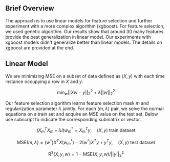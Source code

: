 ## Brief Overview
The approach is to use linear models for feature selection and further experiment with a more complex algorithm (xgboost). For feature selection, we used genetic algorithm. Our results show that around 30 many features provide the best generalization in linear model. Our experiments with xgboost models didn't generalize better than linear models. The details on xgboost are provided at the end.

## Linear Model
We are minimizing MSE on a subset of data defined as $(X,y)$ with each time instance occupying a row in $X$ and $y$. 

<!-- We store the components of normal equations $X^TX$, $X^Ty$ and $y^Ty$ before running any optimization.  -->

$$\text{min}_{w} ||Xw - y||_2^2 + \lambda ||w||_2^2$$

Our feature selection algorithm learns feature selection mask $m$ and regularization parameter $\lambda$ jointly. For each $(m,\lambda)$ pair, we solve the normal equations on a train set and acquire an MSE value on the test set. Below use subscript to indicate the corresponding submatrix or vector.

$$(X_m^TX_m+\lambda I)w_{m}^* = X_m^Ty,\quad (X,y) \text{  train dataset}$$

$$\text{MSE}(m,\lambda) = (w^*)X^TX(w_{m}^*) - 2(w^*)X^Ty + y^Ty,\quad (X,y) \text{ test dataset}$$

$$\text{R}^{2}(X,y,w) = 1 - \text{MSE}(X,y,w)/||y||^2_2$$

